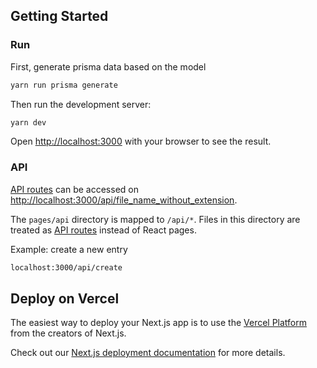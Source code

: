 ## Getting Started
### Run 
First, generate prisma data based on the model

```bash
yarn run prisma generate
```

Then run the development server:

```bash
yarn dev
```

Open [http://localhost:3000](http://localhost:3000) with your browser to see the result.


### API 
[API routes](https://nextjs.org/docs/api-routes/introduction) can be accessed on [http://localhost:3000/api/file_name_without_extension](http://localhost:3000/api/hello). <br>

The `pages/api` directory is mapped to `/api/*`. Files in this directory are treated as [API routes](https://nextjs.org/docs/api-routes/introduction) instead of React pages.

Example:  create a new entry
```bash
localhost:3000/api/create
```

## Deploy on Vercel

The easiest way to deploy your Next.js app is to use the [Vercel Platform](https://vercel.com/new?utm_medium=default-template&filter=next.js&utm_source=create-next-app&utm_campaign=create-next-app-readme) from the creators of Next.js.

Check out our [Next.js deployment documentation](https://nextjs.org/docs/deployment) for more details.
